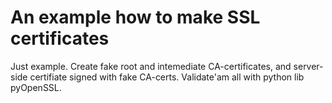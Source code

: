 # An example how to make SSL certificates

Just example. Create fake root and intemediate CA-certificates, and server-side certifiate signed with fake CA-certs.
Validate'am all with python lib pyOpenSSL.